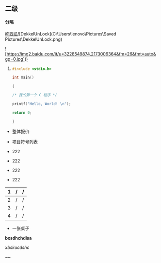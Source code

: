 ## 二级

#### 分隔

[吃西瓜](http://i.mooc.chaoxing.com/space/index?t=1619702858439)![DekkelUnLock](C:\Users\lenovo\Pictures\Saved Pictures\DekkelUnLock.png)

![https://img2.baidu.com/it/u=3228549874,2173006364&fm=26&fmt=auto&gp=0.jpg]()

1. ```c
   #include <stdio.h>
   
   int main()
   
   {
   
   /* 我的第一个 C 程序 */
   
   printf("Hello, World! \n");
   
   return 0;
   
   }
   ```

- 整体报价

- 项目符号列表
- 222
- 222
- 222
- 222

| 1    | /    | /    |
| ---- | ---- | ---- |
| 2    | /    | /    |
| 3    | /    | /    |
| 4    | /    | /    |

- 一张桌子

**bxsdhchdlsa**

*xbskucdshc*

~~

